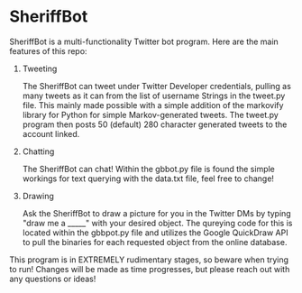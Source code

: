 # SheriffBot

SheriffBot is a multi-functionality Twitter bot program. Here are the main features of this repo:

1. Tweeting
    
    The SheriffBot can tweet under Twitter Developer credentials, pulling as many tweets as it can from the list of username Strings in the tweet.py file. 
    This mainly made possible with a simple addition of the markovify library for Python for simple Markov-generated tweets. 
    The tweet.py program then posts 50 (default) 280 character generated tweets to the account linked.
    
2. Chatting

    The SheriffBot can chat! Within the gbbot.py file is found the simple workings for text querying with the data.txt file, feel free to change!

3. Drawing

    Ask the SheriffBot to draw a picture for you in the Twitter DMs by typing "draw me a _____" with your desired object. The qureying code for this is located 
    within the gbbpot.py file and utilizes the Google QuickDraw API to pull the binaries for each requested object from the online database.
    
    
This program is in EXTREMELY rudimentary stages, so beware when trying to run! Changes will be made as time progresses, but please reach out with any questions or ideas!
